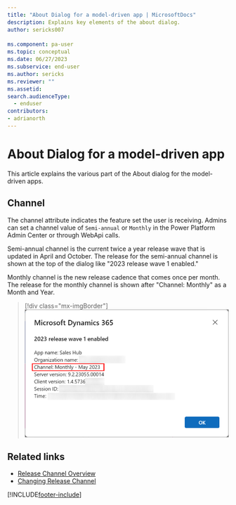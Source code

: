 ```yaml
---
title: "About Dialog for a model-driven app | MicrosoftDocs"
description: Explains key elements of the about dialog.
author: sericks007

ms.component: pa-user
ms.topic: conceptual
ms.date: 06/27/2023
ms.subservice: end-user
ms.author: sericks
ms.reviewer: ""
ms.assetid: 
search.audienceType: 
  - enduser
contributors:
- adrianorth
---
```


#  About Dialog for a model-driven app 

This article explains the various part of the About dialog for the model-driven apps.

## Channel

The channel attribute indicates the feature set the user is receiving. Admins can set a  channel value of ```Semi-annual``` or ```Monthly``` in the Power Platform Admin Center or through WebApi calls.

Semi-annual channel is the current twice a year release wave that is updated in April and October. The release for the semi-annual channel is shown at the top of the dialog like "2023 release wave 1 enabled."

Monthly channel is the new release cadence that comes once per month. The release for the monthly channel is shown after "Channel: Monthly" as a Month and Year.

> [!div class="mx-imgBorder"] 
> ![About dialog channel](media/about-dialog/about-dialog-channel.png "About dialog channel")   

## Related links

* [Release Channel Overview](../maker/model-driven-apps/channel-overview.md)
* [Changing Release Channel](../maker/model-driven-apps/channel-change.md)

[!INCLUDE[footer-include](../includes/footer-banner.md)]
